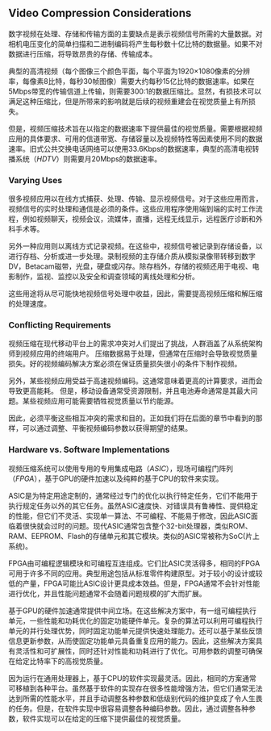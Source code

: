 ## Video Compression Considerations
数字视频在处理、存储和传输方面的主要缺点是表示视频信号所需的大量数据。对相机电压变化的简单扫描和二进制编码将产生每秒数十亿比特的数据量。如果不对数据进行压缩，将导致昂贵的存储、传输成本。

典型的高清视频（每个图像三个颜色平面，每个平面为1920×1080像素的分辨率，每像素8比特，每秒30帧图像）需要大约每秒15亿比特的数据速率。如果在5Mbps带宽的传输信道上传输，则需要300:1的数据压缩比。显然，有损技术可以满足这种压缩比，但是所带来的影响就是后续的视频重建会在视觉质量上有所损失。

但是，视频压缩技术旨在以指定的数据速率下提供最佳的视觉质量。需要根据视频应用的具体要求、可用的信道带宽、存储容量以及视频特性等因素使用不同的数据速率。旧式公共交换电话网络可以使用33.6Kbps的数据速率，典型的高清电视转播系统（*HDTV*）则需要月20Mbps的数据速率。

### Varying Uses
很多视频应用以在线方式捕获、处理、传输、显示视频信号。对于这些应用而言，视频信号的实时处理和通信是必须的条件。这些应用程序使用端到端的实时工作流程，例如视频聊天，视频会议，流媒体，直播，远程无线显示，远程医疗诊断和外科手术等。

另外一种应用则以离线方式记录视频。在这些中，视频信号被记录到存储设备，以进行存档、分析或进一步处理。录制视频的主存储介质从模拟录像带转移到数字DV，Betacam磁带，光盘，硬盘或闪存。除存档外，存储的视频还用于电视、电影制作，监视、监控以及安全和调查领域的离线处理和分析。

这些用途将从尽可能快地视频信号处理中收益，因此，需要提高视频压缩和解压缩的处理速度。

### Conflicting Requirements
视频压缩在现代移动平台上的需求冲突对人们提出了挑战，人群涵盖了从系统架构师到视频应用的终端用户。 压缩数据易于处理，但通常在压缩时会导致视觉质量损失。好的视频编码解决方案必须在保证质量损失很小的条件下制作视频。

另外，某些视频应用受益于高速视频编码。这通常意味着更高的计算要求，进而会导致更高能耗。 但是，移动设备通常受资源限制，并且电池寿命通常是其最大问题。某些视频应用可能需要牺牲视觉质量以节约能源。

因此，必须平衡这些相互冲突的需求和目的。正如我们将在后面的章节中看到的那样，可以通过调整、平衡视频编码参数以获得期望的结果。

### Hardware vs. Software Implementations
视频压缩系统可以使用专用的专用集成电路（*ASIC*），现场可编程门阵列（*FPGA*），基于GPU的硬件加速以及纯粹的基于CPU的软件来实现。

ASIC是为特定用途定制的，通常经过专门的优化以执行特定任务，它们不能用于执行规定任务以外的其它任务。虽然ASIC速度快、对错误具有鲁棒性、提供稳定的性能，但它们不灵活、实现单一算法、不可编程、不能易于修改，因此ASIC面临着很快就会过时的问题。现代ASIC通常包含整个32-bit处理器，类似ROM、RAM、EEPROM、Flash的存储单元和其它模块。类似的ASIC常被称为SoC(片上系统)。

FPGA由可编程逻辑模块和可编程互连组成。它们比ASIC灵活得多，相同的FPGA可用于许多不同的应用。典型用途包括从标准零件构建原型。对于较小的设计或较低的产量，FPGA可能比ASIC设计更具成本效益。但是，FPGA通常不会针对性能进行优化，并且性能问题通常不会随着问题规模的扩大而扩展。

基于GPU的硬件加速通常提供中间立场。在这些解决方案中，有一组可编程执行单元，一些性能和功耗优化的固定功能硬件单元。复杂的算法可以利用可编程执行单元的并行处理优势，同时固定功能单元提供快速处理能力。还可以基于某些反馈信息更新参数，从而使固定功能单元具备重复应用的能力。因此，这些解决方案具有灵活性和可扩展性，同时还针对性能和功耗进行了优化。可用参数的调整可确保在给定比特率下的高视觉质量。

因为运行在通用处理器上，基于CPU的软件实现最灵活。因此，相同的方案通常可移植到各种平台。虽然基于软件的实现存在很多性能增强方法，但它们通常无法达到所需的性能水平，并且手动调整各种参数和低级别代码的维护变成了令人生畏的任务。但是，在软件实现中很容易调整各种编码参数。因此，通过调整各种参数，软件实现可以在给定的压缩下提供最佳的视觉质量。
